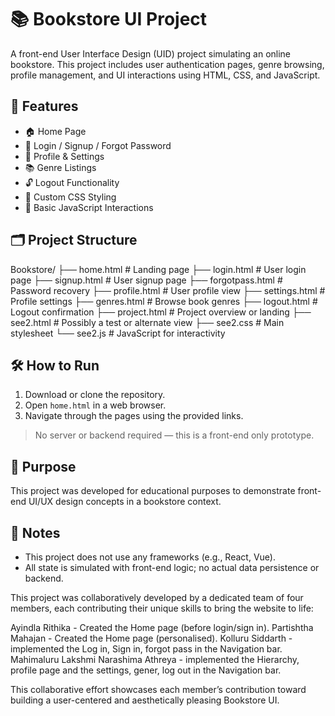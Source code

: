 # 📚 Bookstore UI Project

A front-end User Interface Design (UID) project simulating an online bookstore. This project includes user authentication pages, genre browsing, profile management, and UI interactions using HTML, CSS, and JavaScript.

## 🚀 Features

- 🏠 Home Page
- 🔐 Login / Signup / Forgot Password
- 👤 Profile & Settings
- 📚 Genre Listings
- 🔓 Logout Functionality
- 🎨 Custom CSS Styling
- 🧠 Basic JavaScript Interactions

## 🗂️ Project Structure


Bookstore/
├── home.html           # Landing page
├── login.html          # User login page
├── signup.html         # User signup page
├── forgotpass.html     # Password recovery
├── profile.html        # User profile view
├── settings.html       # Profile settings
├── genres.html         # Browse book genres
├── logout.html         # Logout confirmation
├── project.html        # Project overview or landing
├── see2.html           # Possibly a test or alternate view
├── see2.css            # Main stylesheet
└── see2.js             # JavaScript for interactivity


## 🛠️ How to Run

1. Download or clone the repository.
2. Open `home.html` in a web browser.
3. Navigate through the pages using the provided links.

> No server or backend required — this is a front-end only prototype.

## 🎯 Purpose

This project was developed for educational purposes to demonstrate front-end UI/UX design concepts in a bookstore context.

## 📌 Notes

- This project does not use any frameworks (e.g., React, Vue).
- All state is simulated with front-end logic; no actual data persistence or backend.

This project was collaboratively developed by a dedicated team of four members, each contributing their unique skills to bring the website to life:

Ayindla Rithika - Created the Home page (before login/sign in).
Partishtha Mahajan - Created the Home page (personalised).
Kolluru Siddarth - implemented the Log in, Sign in, forgot pass in the Navigation bar.
Mahimaluru Lakshmi Narashima Athreya - implemented the Hierarchy, profile page and the settings, gener, log out in the Navigation bar.

This collaborative effort showcases each member’s contribution toward building a user-centered and aesthetically pleasing Bookstore UI.
